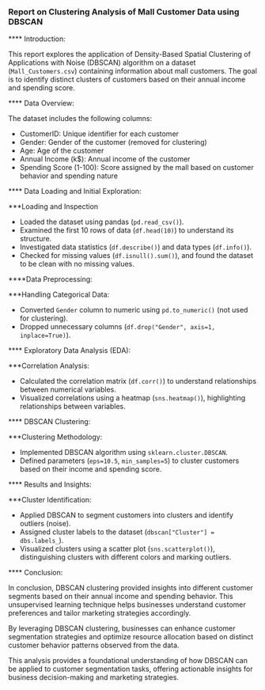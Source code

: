 ### Report on Clustering Analysis of Mall Customer Data using DBSCAN

**** Introduction:

This report explores the application of Density-Based Spatial Clustering of Applications with Noise (DBSCAN) algorithm on a dataset (`Mall_Customers.csv`) containing 
information about mall customers. The goal is to identify distinct clusters of customers based on their annual income and spending score.

**** Data Overview:

The dataset includes the following columns:

- CustomerID: Unique identifier for each customer
- Gender: Gender of the customer (removed for clustering)
- Age: Age of the customer
- Annual Income (k$): Annual income of the customer
- Spending Score (1-100): Score assigned by the mall based on customer behavior and spending nature

 **** Data Loading and Initial Exploration:
 
  ***Loading and Inspection

  - Loaded the dataset using pandas (`pd.read_csv()`).
  - Examined the first 10 rows of data (`df.head(10)`) to understand its structure.
  - Investigated data statistics (`df.describe()`) and data types (`df.info()`).
  - Checked for missing values (`df.isnull().sum()`), and found the dataset to be clean with no missing values.

 ****Data Preprocessing:
 
  ***Handling Categorical Data:
  
  - Converted `Gender` column to numeric using `pd.to_numeric()` (not used for clustering).
  - Dropped unnecessary columns (`df.drop("Gender", axis=1, inplace=True)`).

**** Exploratory Data Analysis (EDA):

  ***Correlation Analysis:
  
  - Calculated the correlation matrix (`df.corr()`) to understand relationships between numerical variables.
  - Visualized correlations using a heatmap (`sns.heatmap()`), highlighting relationships between variables.

 **** DBSCAN Clustering:
 
  ***Clustering Methodology:
  
  - Implemented DBSCAN algorithm using `sklearn.cluster.DBSCAN`.
  - Defined parameters (`eps=10.5`, `min_samples=5`) to cluster customers based on their income and spending score.

**** Results and Insights:

  ***Cluster Identification:
  
  - Applied DBSCAN to segment customers into clusters and identify outliers (noise).
  - Assigned cluster labels to the dataset (`dbscan["Cluster"] = dbs.labels_`).
  - Visualized clusters using a scatter plot (`sns.scatterplot()`), distinguishing clusters with different colors and marking outliers.

 **** Conclusion:
 
In conclusion, DBSCAN clustering provided insights into different customer segments based on their annual income and spending behavior. This unsupervised learning 
technique helps businesses understand customer preferences and tailor marketing strategies accordingly.

By leveraging DBSCAN clustering, businesses can enhance customer segmentation strategies and optimize resource allocation based on distinct customer behavior patterns 
observed from the data.

This analysis provides a foundational understanding of how DBSCAN can be applied to customer segmentation tasks, offering actionable insights for business decision-making 
and marketing strategies.

